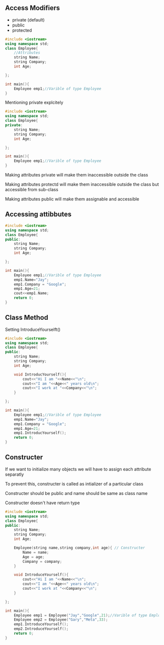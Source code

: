 ## Access Modifiers
* private (default)
* public
* protected
```cpp
#include <iostream>
using namespace std;
class Employee{
    //Attributes
    string Name;
    string Company;
    int Age;

};

int main(){
    Employee emp1;//Varible of type Employee
}
```
Mentioning private explcitely
```cpp
#include <iostream>
using namespace std;
class Employee{
private:
    string Name;
    string Company;
    int Age;

};

int main(){
    Employee emp1;//Varible of type Employee
}
```
Making attributes private will make them inaccessible outside the class

Making attributes protectd will make them inaccessible outside the class but accessible from sub-class

Making attributes public will make them assignable and accessible

## Accessing attibbutes
```cpp
#include <iostream>
using namespace std;
class Employee{ 
public:   
    string Name;
    string Company;
    int Age;

};

int main(){
    Employee emp1;//Varible of type Employee
    emp1.Name="Jay";
    emp1.Company = "Google";
    emp1.Age=21;
    cout<<emp1.Name;
    return 0;
}
```
## Class Method
Setting IntroduceYourselft()
```cpp
#include <iostream>
using namespace std;
class Employee{ 
public:   
    string Name;
    string Company;
    int Age;

    void IntroducYourself(){
        cout<<"Hi I am "<<Name<<"\n";
        cout<<"I am "<<Age<<" years old\n";
        cout<<"I work at "<<Company<<"\n";
    }

};

int main(){
    Employee emp1;//Varible of type Employee
    emp1.Name="Jay";
    emp1.Company = "Google";
    emp1.Age=21;
    emp1.IntroducYourself();
    return 0;
}
```
## Constructer
If we want to initialize many objects we will have to assign each attribute separatly

To prevent this, constructer is called as intializer of a particular class

Constructer should be public and name should be same as class name

Constructer doesn't have return type
```cpp
#include <iostream>
using namespace std;
class Employee{ 
public:   
    string Name;
    string Company;
    int Age;

    Employee(string name,string company,int age){ // Constructer
        Name = name;
        Age = age;
        Company = company;
    }

    void IntroduceYourself(){
        cout<<"Hi I am "<<Name<<"\n";
        cout<<"I am "<<Age<<" years old\n";
        cout<<"I work at "<<Company<<"\n";
    }

};

int main(){
    Employee emp1 = Employee("Jay","Google",21);//Varible of type Employee
    Employee emp2 = Employee("Gary","Meta",33);
    emp1.IntroduceYourself();
    emp2.IntroduceYourself();
    return 0;
}
```





